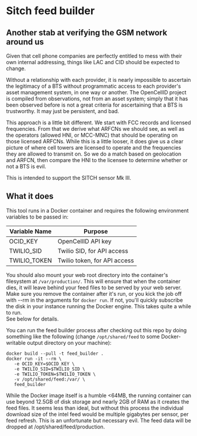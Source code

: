 # Sitch feed builder
## Another stab at verifying the GSM network around us

Given that cell phone companies are perfectly entitled to mess with their own
internal addressing, things like LAC and CID should be expected to change.

Without a relationship with each provider, it is nearly impossible to ascertain
the legitimacy of a BTS without programmatic access to each provider's asset
management system, in one way or another.  The OpenCellID project is compiled
from observations, not from an asset system; simply that it has been observed
before is not a great criteria for ascertaining that a BTS is trustworthy.  It
may just be persistent, and bad.

This approach is a little bit different.  We start with FCC records and
licensed frequencies.  From that we derive what ARFCNs we should see, as well
as the operators (allowed HNI, or MCC-MNC) that should be operating on those
licensed ARFCNs.  While this is a little looser, it does give us a clear picture
of where cell towers are licensed to operate and the frequencies they are
allowed to transmit on.  So we do a match based on geolocation and ARFCN, then
compare the HNI to the licensee to determine whether or not a BTS is evil.

This is intended to support the SITCH sensor Mk III.


## What it does

This tool runs in a Docker container and requires the following environment
variables to be passed in:

| Variable Name  | Purpose                      |
|----------------|------------------------------|
| OCID_KEY       | OpenCellID API key           |
| TWILIO_SID     | Twilio SID, for API access   |
| TWILIO_TOKEN   | Twilio token, for API access |

You should also mount your web root directory into the container's filesystem
at ```/var/production/```.  This will ensure that when the container dies, it
will leave behind your feed files to be served by your web server.  Make sure
you remove the container after it's run, or you kick the job off with --rm in
the arguments for ```docker run```.  If not, you'll quickly subscribe the disk
in your instance running the Docker engine.  This takes quite a while to run.  
See below for details.

You can run the feed builder process after checking out this repo by doing
something like the following (change `/opt/shared/feed` to some Docker-writable
output directory on your machine):

    docker build --pull -t feed_builder .
    docker run -it --rm \
       -e OCID_KEY=$OCID_KEY \
       -e TWILIO_SID=$TWILIO_SID \
       -e TWILIO_TOKEN=$TWILIO_TOKEN \
       -v /opt/shared/feed:/var/ \
       feed_builder

While the Docker image itself is a humble <64MB, the running container
can use beyond 12.5GB of disk storage and nearly 2GB of RAM as it creates the
feed files.  It seems less than ideal, but without this process the individual
download size of the intel feed would be multiple gigabytes per sensor, per
feed refresh.  This is an unfortunate but necessary evil.  The feed data will be
dropped at /opt/shared/feed/production.
